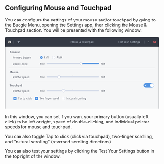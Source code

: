 ## Configuring Mouse and Touchpad

You can configure the settings of your mouse and/or touchpad by going to the Budgie Menu, opening the Settings app, then clicking the Mouse & Touchpad section. You will be presented with the following window.

![Languages Overview](../../images/managing-your-system/mouse-and-touchpad-overview.png)

In this window, you can set if you want your primary button (usually left click) to be left or right, speed of double-clicking, and individual pointer speeds for mouse and touchpad.

You can also toggle Tap to click (click via touchpad), two-finger scrolling, and “natural scrolling” (reversed scrolling directions).

You can also test your settings by clicking the Test Your Settings button in the top right of the window.